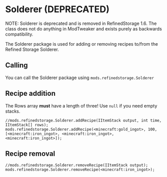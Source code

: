 # Solderer (DEPRECATED)

NOTE: Solderer is deprecated and is removed in RefinedStorage 1.6. The class does not do anything in ModTweaker and exists purely as backwards compatibility.

The Solderer package is used for adding or removing recipes to/from the Refined Storage Solderer.

## Calling

You can call the Solderer package using `mods.refinedstorage.Solderer`

## Recipe addition

The Rows array **must** have a length of three! Use `null` if you need empty stacks.

```zenscript
//mods.refinedstorage.Solderer.addRecipe(IItemStack output, int time, IItemStack[] rows);
mods.refinedstorage.Solderer.addRecipe(<minecraft:gold_ingot>, 100, [<minecraft:iron_ingot>, <minecraft:iron_ingot>, <minecraft:iron_ingot>]);
```

## Recipe removal

```zenscript
//mods.refinedstorage.Solderer.removeRecipe(IItemStack output);
mods.refinedstorage.Solderer.removeRecipe(<minecraft:iron_ingot>);
```